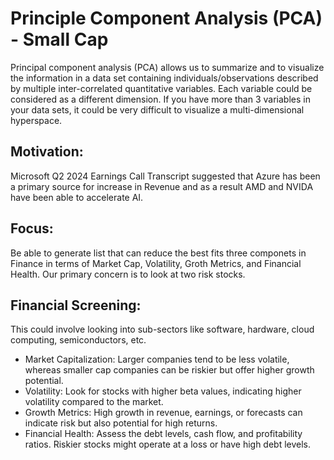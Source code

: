 # Principle Component Analysis (PCA) - Small Cap

Principal component analysis (PCA) allows us to summarize and to visualize the information in a data set containing individuals/observations described by multiple inter-correlated quantitative variables. Each variable could be considered as a different dimension. If you have more than 3 variables in your data sets, it could be very difficult to visualize a multi-dimensional hyperspace.

## Motivation: 

Microsoft Q2 2024 Earnings Call Transcript suggested that Azure has been a primary source for increase in Revenue and as a result AMD and NVIDA have been able to accelerate AI.

## Focus: 

Be able to generate list that can reduce the best fits three componets in Finance in terms of Market Cap, Volatility, Groth Metrics, and Financial Health. Our primary concern is to look at two risk stocks.


## Financial Screening: 
This could involve looking into sub-sectors like software, hardware, cloud computing, semiconductors, etc.

- Market Capitalization: Larger companies tend to be less volatile, whereas smaller cap companies can be riskier but offer higher growth potential.
- Volatility: Look for stocks with higher beta values, indicating higher volatility compared to the market.
- Growth Metrics: High growth in revenue, earnings, or forecasts can indicate risk but also potential for high returns.
- Financial Health: Assess the debt levels, cash flow, and profitability ratios. Riskier stocks might operate at a loss or have high debt levels.
